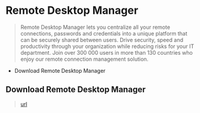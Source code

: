 # Remote Desktop Manager
> Remote Desktop Manager lets you centralize all your remote connections, passwords and credentials into a unique platform that can be securely shared between users. Drive security, speed and productivity through your organization while reducing risks for your IT department. Join over 300 000 users in more than 130 countries who enjoy our remote connection management solution.

<!-- MarkdownTOC -->

- Download Remote Desktop Manager

<!-- /MarkdownTOC -->

## Download Remote Desktop Manager
> [url](https://remotedesktopmanager.com/Home/Download)
